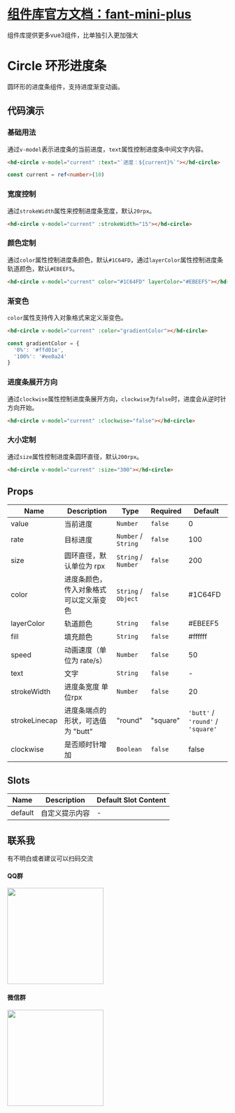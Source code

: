 # [组件库官方文档：fant-mini-plus](https://fant-mini-plus.top/fant-mini-plus/components/hd-circle.html)
组件库提供更多vue3组件，比单独引入更加强大

# Circle 环形进度条

圆环形的进度条组件，支持进度渐变动画。
## 代码演示

### 基础用法

通过`v-model`表示进度条的当前进度，`text`属性控制进度条中间文字内容。

```html
<hd-circle v-model="current" :text="`进度：${current}%`"></hd-circle>
```

```ts
const current = ref<number>(10)
```

### 宽度控制

通过`strokeWidth`属性来控制进度条宽度，默认`20rpx`。

```html
<hd-circle v-model="current" :strokeWidth="15"></hd-circle>
```

### 颜色定制

通过`color`属性控制进度条颜色，默认`#1C64FD`，通过`layerColor`属性控制进度条轨道颜色，默认`#EBEEF5`。

```html
<hd-circle v-model="current" color="#1C64FD" layerColor="#EBEEF5"></hd-circle>
```

### 渐变色

`color`属性支持传入对象格式来定义渐变色。

```html
<hd-circle v-model="current" :color="gradientColor"></hd-circle>
```

```ts
const gradientColor = {
  '0%': '#ffd01e',
  '100%': '#ee0a24'
}
```

### 进度条展开方向

通过`clockwise`属性控制进度条展开方向，`clockwise`为`false`时，进度会从逆时针方向开始。

```html
<hd-circle v-model="current" :clockwise="false"></hd-circle>
```

### 大小定制

通过`size`属性控制进度条圆环直径，默认`200rpx`。

```html
<hd-circle v-model="current" :size="300"></hd-circle>
```




## Props

|Name|Description|Type|Required|Default|
|---|---|---|---|---|
|value|当前进度|`Number`|`false`|0|
|rate|目标进度|`Number` /  `String`|`false`|100|
|size|圆环直径，默认单位为 rpx|`String` /  `Number`|`false`|200|
|color|进度条颜色，传入对象格式可以定义渐变色|`String` /  `Object`|`false`|#1C64FD|
|layerColor|轨道颜色|`String`|`false`|#EBEEF5|
|fill|填充颜色|`String`|`false`|#ffffff|
|speed|动画速度（单位为 rate/s）|`Number`|`false`|50|
|text|文字|`String`|`false`|-|
|strokeWidth|进度条宽度 单位rpx|`Number`|`false`|20|
|strokeLinecap|进度条端点的形状，可选值为 "butt" | "round" | "square"|`'butt'` / `'round'` / `'square'`|`false`|round|
|clockwise|是否顺时针增加|`Boolean`|`false`|false|



## Slots

|Name|Description|Default Slot Content|
|---|---|---|
|default|自定义提示内容|-|




## 联系我

有不明白或者建议可以扫码交流
#### QQ群
<img  src="https://fant-mini-plus.top/img/qq.jpg
" width="220" height="auto">

#### 微信群
<img src="https://fant-mini-plus.top/img/weixin.png
" width="220" height="auto">
